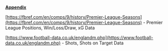 **<u>Appendix</u>**  
   
 [https://fbref.com/en/comps/9/history/Premier-League-Seasons](https://fbref.com/en/comps/9/history/Premier-League-Seasons) - Premier League Positions, Win/Loss/Draw, xG Data
 
[https://www.football-data.co.uk/englandm.php](https://www.football-data.co.uk/englandm.php) - Shots, Shots on Target Data

